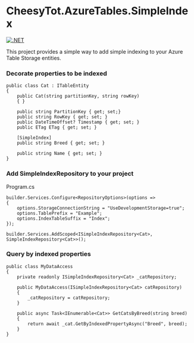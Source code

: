 # CheesyTot.AzureTables.SimpleIndex

[![.NET](https://github.com/CheesyTot/AzureTables.SimpleIndex/actions/workflows/dotnet.yml/badge.svg)](https://github.com/CheesyTot/AzureTables.SimpleIndex/actions/workflows/dotnet.yml)

This project provides a simple way to add simple indexing to your Azure Table Storage entities.

### Decorate properties to be indexed
```
public class Cat : ITableEntity
{
    public Cat(string partitionKey, string rowKey)
    { }

    public string PartitionKey { get; set;}
    public string RowKey { get; set; }
    public DateTimeOffset? Timestamp { get; set; }
    public ETag ETag { get; set; }
    
    [SimpleIndex]
    public string Breed { get; set; }
    
    public string Name { get; set; }
}
```
### Add SimpleIndexRepository to your project
Program.cs
```
builder.Services.Configure<RepositoryOptions>(options =>
{
    options.StorageConnectionString = "UseDevelopmentStorage=true";
    options.TablePrefix = "Example";
    options.IndexTableSuffix = "Index";
});

builder.Services.AddScoped<ISimpleIndexRepository<Cat>, SimpleIndexRepository<Cat>>();
```
### Query by indexed properties
```
public class MyDataAccess
{
    private readonly ISimpleIndexRepository<Cat> _catRepository;

    public MyDataAccess(ISimpleIndexRepository<Cat> catRepository)
    {
        _catRepository = catRepository;
    }
    
    public async Task<IEnumerable<Cat>> GetCatsByBreed(string breed)
    {
        return await _cat.GetByIndexedPropertyAsync("Breed", breed);
    }
}
```
